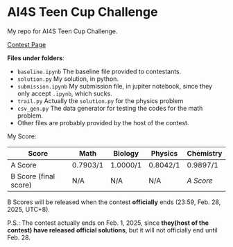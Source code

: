 # AI4S Teen Cup Challenge
My repo for AI4S Teen Cup Challenge.

[Contest Page](https://bohrium.dp.tech/competitions/8524835166?tab=introduce)

**Files under folders**:
- `baseline.ipynb` The baseline file provided to contestants.
- `solution.py` My solution, in python.
- `submission.ipynb` My submission file, in jupiter notebook, since they only accept `.ipynb`, which sucks.
- `trail.py` Actually the `solution.py` for the physics problem
- `csv_gen.py` The data generator for testing the codes for the math problem.
- Other files are probably provided by the host of the contest.

 My Score:

| Score                 | Math     | Biology  | Physics  | Chemistry |
| --------------------- | -------- | -------- | -------- | --------- |
| A Score               | 0.7903/1 | 1.0000/1 | 0.8042/1 | 0.9897/1  |
| B Score (final score) | N/A      | N/A      | N/A      | *A Score* |

B Scores will be released when the contest **officially** ends (23:59, Feb. 28, 2025, UTC+8).

P.S.: The contest actually ends on Feb. 1, 2025, since **they(host of the contest) have released official solutions**, but it will not officially end until Feb. 28.

